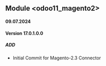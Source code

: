 ## Module <odoo11_magento2>

#### 09.07.2024
#### Version 17.0.1.0.0
##### ADD

- Initial Commit for Magento-2.3 Connector
